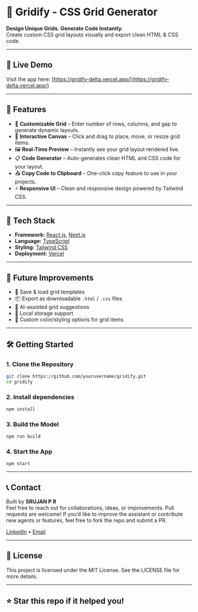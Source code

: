 # 🎨 Gridify - CSS Grid Generator

**Design Unique Grids. Generate Code Instantly.**  
Create custom CSS grid layouts visually and export clean HTML & CSS code.

---

## 🔗 Live Demo

Visit the app here: [https://gridify-delta.vercel.app/](https://gridify-delta.vercel.app/)

---

## 🚀 Features

- 🔢 **Customizable Grid** – Enter number of rows, columns, and gap to generate dynamic layouts.
- 🧩 **Interactive Canvas** – Click and drag to place, move, or resize grid items.
- 🖼️ **Real-Time Preview** – Instantly see your grid layout rendered live.
- 📋 **Code Generator** – Auto-generates clean HTML and CSS code for your layout.
- 📤 **Copy Code to Clipboard** – One-click copy feature to use in your projects.
- ⚡ **Responsive UI** – Clean and responsive design powered by Tailwind CSS.

---

## 🧠 Tech Stack

- **Framework:** [React.js](https://reactjs.org/), [Next.js](https://nextjs.org/)
- **Language:** [TypeScript](https://www.typescriptlang.org/)
- **Styling:** [Tailwind CSS](https://tailwindcss.com/)
- **Deployment:** [Vercel](https://vercel.com/)

---

## 🔮 Future Improvements

- 📝 Save & load grid templates
- 📦 Export as downloadable `.html` / `.css` files
- 🧠 AI-assisted grid suggestions
- 💾 Local storage support
- 🎨 Custom color/styling options for grid items

---

## 🛠️ Getting Started

### 1. Clone the Repository
```bash
git clone https://github.com/yourusername/gridify.git
cd gridify
```

### 2. Install dependencies
```bash
npm install
```

### 3. Build the Model
```bash
npm run build
```

### 4. Start the App
```
npm start
```

---

## 📞 Contact

Built by **SRUJAN P R**  
Feel free to reach out for collaborations, ideas, or improvements.
Pull requests are welcome! If you’d like to improve the assistant or contribute new agents or features, feel free to fork the repo and submit a PR.

[LinkedIn](https://www.linkedin.com/in/srujanpr) • [Email](sruja2401@gmail.com)

---

## 📜 License

This project is licensed under the MIT License. See the LICENSE file for more details.

---

## ⭐ Star this repo if it helped you!

